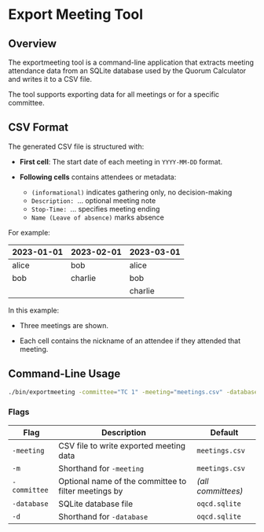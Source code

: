 <!--
 This file is Free Software under the Apache-2.0 License
 without warranty, see README.md and LICENSES/Apache-2.0.txt for details.

 SPDX-License-Identifier: Apache-2.0

 SPDX-FileCopyrightText: 2025 German Federal Office for Information Security (BSI) <https://www.bsi.bund.de>
 Software-Engineering: 2025 Intevation GmbH <https://intevation.de>
-->

# Export Meeting Tool

## Overview

The exportmeeting tool is a command-line application that extracts meeting attendance data from an SQLite database used
by the Quorum Calculator and writes it to a CSV file.

The tool supports exporting data for all meetings or for a specific committee.

## CSV Format

The generated CSV file is structured with:

- **First cell**: The start date of each meeting in `YYYY-MM-DD` format.

- **Following cells** contains attendees or metadata:
    - `(informational)` indicates gathering only, no decision-making
    - `Description: `... optional meeting note
    - `Stop-Time: `... specifies meeting ending
    - `Name (Leave of absence)` marks absence

For example:

| 2023-01-01 | 2023-02-01 | 2023-03-01 |
|------------|------------|------------|
| alice      | bob        | alice      |
| bob        | charlie    | bob        |
|            |            | charlie    |

In this example:

- Three meetings are shown.

- Each cell contains the nickname of an attendee if they attended that meeting.

## Command-Line Usage

```sh
./bin/exportmeeting -committee="TC 1" -meeting="meetings.csv" -database="oqcd.sqlite"
```

### Flags

| Flag         | Description                                          | Default            |
|--------------|------------------------------------------------------|--------------------|
| `-meeting`   | CSV file to write exported meeting data              | `meetings.csv`     |
| `-m`         | Shorthand for `-meeting`                             | `meetings.csv`     |
| `-committee` | Optional name of the committee to filter meetings by | *(all committees)* |
| `-database`  | SQLite database file                                 | `oqcd.sqlite`      |
| `-d`         | Shorthand for `-database`                            | `oqcd.sqlite`      |
